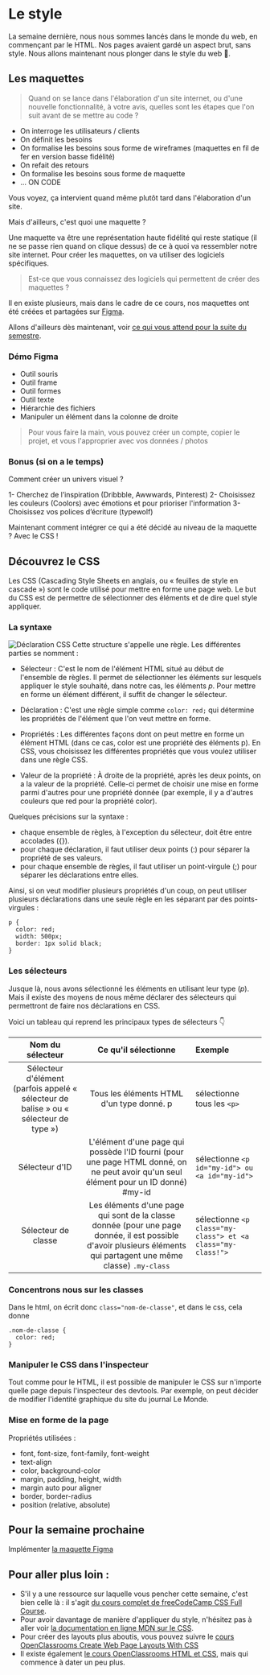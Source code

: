 # Le style

La semaine dernière, nous nous sommes lancés dans le monde du web, en commençant par le HTML. Nos pages avaient gardé un aspect brut, sans style. Nous allons maintenant nous plonger dans le style du web 💅.

## Les maquettes

> Quand on se lance dans l'élaboration d'un site internet, ou d'une nouvelle fonctionnalité, à votre avis, quelles sont les étapes que l'on suit avant de se mettre au code ?

- On interroge les utilisateurs / clients
- On définit les besoins
- On formalise les besoins sous forme de wireframes (maquettes en fil de fer en version basse fidélité)
- On refait des retours
- On formalise les besoins sous forme de maquette
- ... ON CODE

Vous voyez, ça intervient quand même plutôt tard dans l'élaboration d'un site.

Mais d'ailleurs, c'est quoi une maquette ?

Une maquette va être une représentation haute fidélité qui reste statique (il ne se passe rien quand on clique dessus) de ce à quoi va ressembler notre site internet.
Pour créer les maquettes, on va utiliser des logiciels spécifiques.

> Est-ce que vous connaissez des logiciels qui permettent de créer des maquettes ?

Il en existe plusieurs, mais dans le cadre de ce cours, nos maquettes ont été créées et partagées sur [Figma](https://www.figma.com/files/recent?fuid=657713734792191647).

Allons d'ailleurs dès maintenant, voir [ce qui vous attend pour la suite du semestre](https://www.figma.com/file/UV2Dy0bBXinXvQhNNccuRv/Maquette-Projet-ScPo?node-id=0%3A1).

### Démo Figma

- Outil souris
- Outil frame
- Outil formes
- Outil texte
- Hiérarchie des fichiers
- Manipuler un élément dans la colonne de droite

> Pour vous faire la main, vous pouvez créer un compte, copier le projet, et vous l'approprier avec vos données / photos


### Bonus (si on a le temps)

Comment créer un univers visuel ?

1- Cherchez de l’inspiration (Dribbble, Awwwards, Pinterest)
2- Choisissez les couleurs (Coolors) avec émotions et pour prioriser l'information
3- Choisissez vos polices d’écriture (typewolf)

Maintenant comment intégrer ce qui a été décidé au niveau de la maquette ? Avec le CSS !


## Découvrez le CSS

Les CSS (Cascading Style Sheets en anglais, ou « feuilles de style en cascade ») sont le code utilisé pour mettre en forme une page web. Le but du CSS est de permettre de sélectionner des éléments et de dire quel style appliquer.

### La syntaxe

![Déclaration CSS](./images/déclaration-css.png)
Cette structure s'appelle une règle. Les différentes parties se nomment :

- Sélecteur : C'est le nom de l'élément HTML situé au début de l'ensemble de règles. Il permet de sélectionner les éléments sur lesquels appliquer le style souhaité, dans notre cas, les éléments *p*. Pour mettre en forme un élément différent, il suffit de changer le sélecteur.

- Déclaration : C'est une règle simple comme `color: red;` qui détermine les propriétés de l'élément que l'on veut mettre en forme.

- Propriétés : Les différentes façons dont on peut mettre en forme un élément HTML (dans ce cas, color est une propriété des éléments p). En CSS, vous choisissez les différentes propriétés que vous voulez utiliser dans une règle CSS.

- Valeur de la propriété : À droite de la propriété, après les deux points, on a la valeur de la propriété. Celle-ci permet de choisir une mise en forme parmi d'autres pour une propriété donnée (par exemple, il y a d'autres couleurs que red pour la propriété color).


Quelques précisions sur la syntaxe :

- chaque ensemble de règles, à l'exception du sélecteur, doit être entre accolades ({}).
- pour chaque déclaration, il faut utiliser deux points (:) pour séparer la propriété de ses valeurs.
- pour chaque ensemble de règles, il faut utiliser un point-virgule (;) pour séparer les déclarations entre elles.

Ainsi, si on veut modifier plusieurs propriétés d'un coup, on peut utiliser plusieurs déclarations dans une seule règle en les séparant par des points-virgules :

```
p {
  color: red;
  width: 500px;
  border: 1px solid black;
}
```

### Les sélecteurs

Jusque là, nous avons sélectionné les éléments en utilisant leur type (*p*). Mais il existe des moyens de nous même déclarer des sélecteurs qui permettront de faire nos déclarations en CSS.

Voici un tableau qui reprend les principaux types de sélecteurs 👇

Nom du sélecteur | Ce qu'il sélectionne	| Exemple
:-: | :-: |:- 
Sélecteur d'élément (parfois appelé « sélecteur de balise » ou « sélecteur de type ») | Tous les éléments HTML d'un type donné.	p | sélectionne tous les `<p>`
Sélecteur d'ID | L'élément d'une page qui possède l'ID fourni (pour une page HTML donné, on ne peut avoir qu'un seul élément pour un ID donné) #my-id | sélectionne `<p id="my-id"> ou <a id="my-id">`
Sélecteur de classe | Les éléments d'une page qui sont de la classe donnée (pour une page donnée, il est possible d'avoir plusieurs éléments qui partagent une même classe) `.my-class` | sélectionne `<p class="my-class"> et <a class="my-class!">`

### Concentrons nous sur les classes

Dans le html, on écrit donc `class="nom-de-classe"`, et dans le css, cela donne 
```
.nom-de-classe {
  color: red;
}
``` 

### Manipuler le CSS dans l'inspecteur

Tout comme pour le HTML, il est possible de manipuler le CSS sur n'importe quelle page depuis l'inspecteur des devtools. Par exemple, on peut décider de modifier l'identité graphique du site du journal Le Monde.

### Mise en forme de la page

Propriétés utilisées :
- font, font-size, font-family, font-weight
- text-align
- color, background-color
- margin, padding, height, width
- margin auto pour aligner
- border, border-radius
- position (relative, absolute)

## Pour la semaine prochaine 

Implémenter [la maquette Figma](https://www.figma.com/file/nhZlQO3cqijSd1QomhW6zZ/Maquette-Projet-ScPo-S7-%2B-S8?node-id=0%3A1)

## Pour aller plus loin :
- S'il y a une ressource sur laquelle vous pencher cette semaine, c'est bien celle là : il s'agit [du cours complet de freeCodeCamp CSS Full Course](https://www.youtube.com/watch?v=ieTHC78giGQ).
- Pour avoir davantage de manière d'appliquer du style, n'hésitez pas à aller voir [la documentation en ligne MDN sur le CSS](https://developer.mozilla.org/fr/docs/Web/CSS).
- Pour créer des layouts plus aboutis, vous pouvez suivre le [cours OpenClassrooms Create Web Page Layouts With CSS](https://openclassrooms.com/fr/courses/5295881-create-web-page-layouts-with-css)
- Il existe également [le cours OpenClassrooms HTML et CSS](https://openclassrooms.com/fr/courses/1603881-apprenez-a-creer-votre-site-web-avec-html5-et-css3/1604192-decouvrez-le-fonctionnement-des-sites-web), mais qui commence à dater un peu plus.